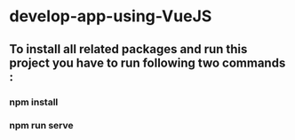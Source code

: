 # develop-app-using-VueJS


## To install all related packages and run this project you have to run following two commands :
### npm install
### npm run serve
